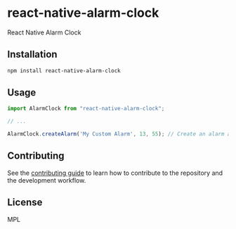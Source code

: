 # react-native-alarm-clock

React Native Alarm Clock

## Installation

```sh
npm install react-native-alarm-clock
```

## Usage

```js
import AlarmClock from "react-native-alarm-clock";

// ...

AlarmClock.createAlarm('My Custom Alarm', 13, 55); // Create an alarm at 1:55PM with the label 'My Custom Alarm'
```

## Contributing

See the [contributing guide](CONTRIBUTING.md) to learn how to contribute to the repository and the development workflow.

## License

MPL
